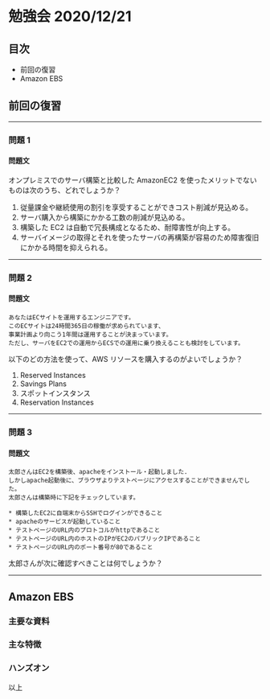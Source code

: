 # 勉強会 2020/12/21

## 目次

-   前回の復習
-   Amazon EBS

## 前回の復習

---

### 問題 1

#### 問題文

オンプレミスでのサーバ構築と比較した AmazonEC2 を使ったメリットでないものは次のうち、どれでしょうか？

1. 従量課金や継続使用の割引を享受することができコスト削減が見込める。
2. サーバ購入から構築にかかる工数の削減が見込める。
3. 構築した EC2 は自動で冗長構成となるため、耐障害性が向上する。
4. サーバイメージの取得とそれを使ったサーバの再構築が容易のため障害復旧にかかる時間を抑えられる。

---

### 問題 2

#### 問題文

```
あなたはECサイトを運用するエンジニアです。
このECサイトは24時間365日の稼働が求められています、
事業計画より向こう1年間は運用することが決まっています。
ただし、サーバをEC2での運用からECSでの運用に乗り換えることも検討をしています。
```

以下のどの方法を使って、AWS リソースを購入するのがよいでしょうか？

1. Reserved Instances
2. Savings Plans
3. スポットインスタンス
4. Reservation Instances

---

### 問題 3

#### 問題文

```
太郎さんはEC2を構築後、apacheをインストール・起動しました.
しかしapache起動後に、ブラウザよりテストページにアクセスすることができませんでした。
太郎さんは構築時に下記をチェックしています。

* 構築したEC2に自端末からSSHでログインができること
* apacheのサービスが起動していること
* テストページのURL内のプロトコルがhttpであること
* テストページのURL内のホストのIPがEC2のパブリックIPであること
* テストページのURL内のポート番号が80であること
```

太郎さんが次に確認すべきことは何でしょうか？

---

## Amazon EBS

### 主要な資料

### 主な特徴

### ハンズオン

以上
